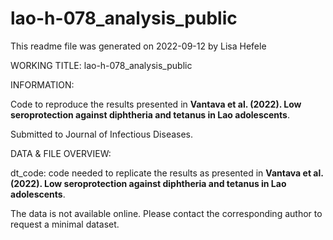 # lao-h-078_analysis_public

<p>This readme file was generated on 2022-09-12 by Lisa Hefele<br>


WORKING TITLE: lao-h-078_analysis_public<br>


INFORMATION:<br>

Code to reproduce the results presented in **Vantava et al. (2022). Low seroprotection against diphtheria and tetanus in Lao adolescents**. 

Submitted to Journal of Infectious Diseases. <br>



DATA & FILE OVERVIEW:<br>

dt_code: code needed to replicate the results as presented in **Vantava et al. (2022). Low seroprotection against diphtheria and tetanus in Lao adolescents**. 

The data is not available online. Please contact the corresponding author to request a minimal dataset.

